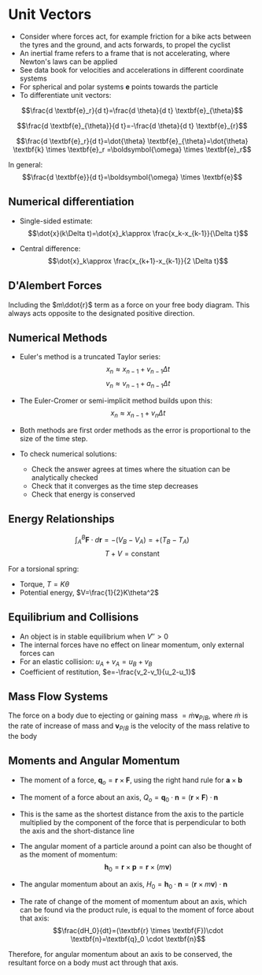 # Unit Vectors

- Consider where forces act, for example friction for a bike acts between the tyres and the ground, and acts forwards, to propel the cyclist
- An inertial frame refers to a frame that is not accelerating, where Newton's laws can be applied
- See data book for velocities and accelerations in different coordinate systems
- For spherical and polar systems **e** points towards the particle
- To differentiate unit vectors:

$$\frac{d \textbf{e}_r}{d t}=\frac{d \theta}{d t} \textbf{e}_{\theta}$$

$$\frac{d \textbf{e}_{\theta}}{d t}=-\frac{d \theta}{d t} \textbf{e}_{r}$$

$$\frac{d \textbf{e}_r}{d t}=\dot{\theta} \textbf{e}_{\theta}=\dot{\theta} \textbf{k} \times \textbf{e}_r =\boldsymbol{\omega} \times \textbf{e}_r$$

In general: 
$$\frac{d \textbf{e}}{d t}=\boldsymbol{\omega} \times \textbf{e}$$

## Numerical differentiation

- Single-sided estimate: 
$$\dot{x}(k\Delta t)=\dot{x}_k\approx \frac{x_k-x_{k-1}}{\Delta t}$$

- Central difference: 
$$\dot{x}_k\approx \frac{x_{k+1}-x_{k-1}}{2 \Delta t}$$

## D'Alembert Forces
Including the $m\ddot{r}$ term as a force on your free body diagram. This always acts opposite to the designated positive direction.

## Numerical Methods
- Euler's method is a truncated Taylor series: 
$$x_n \approx x_{n-1} + v_{n-1} \Delta t$$
$$v_n \approx v_{n-1} + a_{n-1} \Delta t$$

- The Euler-Cromer or semi-implicit method builds upon this: 
$$x_n \approx x_{n-1} + v_{n} \Delta t$$

- Both methods are first order methods as the error is proportional to the size of the time step.
- To check numerical solutions:
  - Check the answer agrees at times where the situation can be analytically checked
  - Check that it converges as the time step decreases
  - Check that energy is conserved

## Energy Relationships
$$\int_A^B \textbf{F}\cdot d\textbf{r} = -(V_B - V_A) = +(T_B-T_A)$$
$$T+V= \text{constant}$$

For a torsional spring:
- Torque, $T=K\theta$
- Potential energy, $V=\frac{1}{2}K\theta^2$

## Equilibrium and Collisions
- An object is in stable equilibrium when $V''>0$
- The internal forces have no effect on linear momentum, only external forces can
- For an elastic collision: $u_A+v_A=u_B+v_B$
- Coefficient of restitution, $e=-\frac{v_2-v_1}{u_2-u_1}$

## Mass Flow Systems
The force on a body due to ejecting or gaining mass $=\dot{m} \textbf{v}_{P/B}$, where $\dot{m}$ is the rate of increase of mass and $\textbf{v}_{P/B}$ is the velocity of the mass relative to the body

## Moments and Angular Momentum
- The moment of a force, $\textbf{q}_o=\textbf{r} \times \textbf{F}$, using the right hand rule for $\textbf{a}\times\textbf{b}$
- The moment of a force about an axis, $Q_o=\textbf{q}_0\cdot\textbf{n}=(\textbf{r} \times \textbf{F})\cdot\textbf{n}$
- This is the same as the shortest distance from the axis to the particle multiplied by the component of the force that is perpendicular to both the axis and the short-distance line

- The angular moment of a particle around a point can also be thought of as the moment of momentum: 
$$\textbf{h}_0=\textbf{r}\times\textbf{p}=\textbf{r}\times(m\textbf{v})$$
- The angular momentum about an axis, $H_0=\textbf{h}_0\cdot \textbf{n}=(\textbf{r}\times m\textbf{v})\cdot \textbf{n}$

- The rate of change of the moment of momentum about an axis, which can be found via the product rule, is equal to the moment of force about that axis: 
$$\frac{dH_0}{dt}=(\textbf{r} \times \textbf{F})\cdot \textbf{n}=\textbf{q}_0 \cdot \textbf{n}$$

Therefore, for angular momentum about an axis to be conserved, the resultant force on a body must act through that axis.
